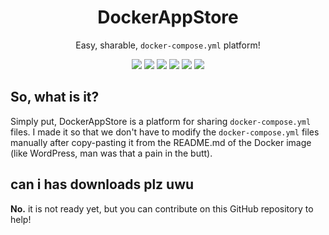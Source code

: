 <h1 align="center">DockerAppStore</h1>
<p align="center">Easy, sharable, <code>docker-compose.yml</code> platform!</p>
<!-- START shields.io -->
<p align="center">
    <!-- badges :) -->
    <img src="https://img.shields.io/github/directory-file-count/AlphaGameDeveloper/DockerAppStore?logo=github" />
    <img src="https://img.shields.io/github/repo-size/AlphaGameDeveloper/DockerAppStore?logo=github" />
    <img src="https://img.shields.io/tokei/lines/github/AlphaGameDeveloper/DockerAppStore?logo=github" />
    <img src="https://img.shields.io/github/license/AlphaGameDeveloper/DockerAppStore?logo=github" />
    <img src="https://img.shields.io/badge/Python-%3C3.8-yellow" />
    <img src="https://img.shields.io/discord/1114953795617685536?logo=discord" />
</p>
<!-- /badges -->
<h2>So, what is it?</h2>
<p>
    Simply put, DockerAppStore is a platform for sharing <code>docker-compose.yml</code> files.  I made it so that we don't have to modify the <code>docker-compose.yml</code> files manually after copy-pasting it from the README.md of the Docker image (like WordPress, man was that a pain in the butt).
</p>
<h2>can i has downloads plz uwu</h2>
<p>
    <b>No.</b> it is not ready yet, but you can contribute on this GitHub repository to help!
    </p>
